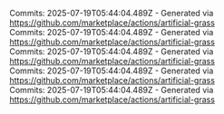 Commits: 2025-07-19T05:44:04.489Z - Generated via https://github.com/marketplace/actions/artificial-grass
<br>
Commits: 2025-07-19T05:44:04.489Z - Generated via https://github.com/marketplace/actions/artificial-grass
<br>
Commits: 2025-07-19T05:44:04.489Z - Generated via https://github.com/marketplace/actions/artificial-grass
<br>
Commits: 2025-07-19T05:44:04.489Z - Generated via https://github.com/marketplace/actions/artificial-grass
<br>
Commits: 2025-07-19T05:44:04.489Z - Generated via https://github.com/marketplace/actions/artificial-grass
<br>
